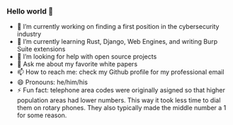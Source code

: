 ### Hello world 👋

- 🔭 I’m currently working on finding a first position in the cybersecurity industry
- 🌱 I’m currently learning Rust, Django, Web Engines, and writing Burp Suite extensions
- 🤔 I’m looking for help with open source projects
- 💬 Ask me about my favorite white papers
- 📫 How to reach me: check my Github profile for my professional email
- 😄 Pronouns: he/him/his
- ⚡ Fun fact: telephone area codes were originally asigned so that higher population areas had lower numbers. This way it took less time to dial them on rotary phones. They also typically made the middle number a 1 for some reason.

